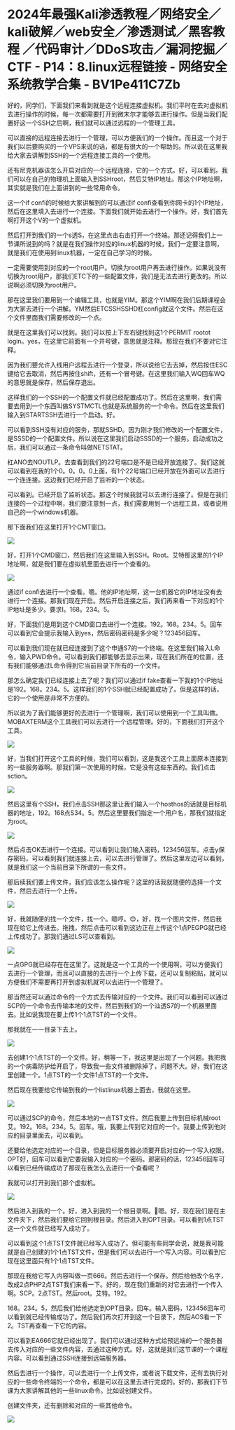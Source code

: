 # 2024年最强Kali渗透教程／网络安全／kali破解／web安全／渗透测试／黑客教程 ／代码审计／DDoS攻击／漏洞挖掘／CTF - P14：8.linux远程链接 - 网络安全系统教学合集 - BV1Pe411C7Zb

好的，同学们，下面我们来看到就是这个远程连接虚拟机。我们平时在去对虚拟机去进行操作的时候，每一次都需要打开到微末尔才能够去进行操作。但是当我们配置好这一个SSH之后啊，我们就可以通过远程的一个管理工具。

可以直接的远程连接去进行一个管理，可以方便我们的一个操作。而且这一个对于我们以后要购买的一个VPS来说的话，都是有很大的一个帮助的。所以说在这里我给大家去讲解到SSH的一个远程连接工具的一个使用。

还有尼克机器该怎么开启对应的一个远程连接，它的一个方式。好，可以看到。我们可以在自己的物理机上面输入到SSHroot，然后艾特IP地址。那这个IP地址啊，其实就是我们在上面讲到的一些常用命令。

这一个if confi的时候给大家讲解到的可以通过if confi查看到你网卡的1个IP地址，然后在这里填入去进行一个连接。下面我们就开始去进行一个操作。好，我们首先啊打开这个V的一个虚拟机。

然后打开到我们的一个s透S，在这里点击右击打开一个终端。那还记得我们上一节课所说到的吗？就是在我们操作对应的linux机器的时候，我们一定要注意啊，就是我们在使用到linux机器，一定在自己学习的时候。

一定需要使用到对应的一个root用户。切换为root用户再去进行操作。如果说没有切换为root用户，那我们ETC下的一些配置文件，我们是无法去进行更改的。所以说啊必须切换为root用户。

那在这里我们要用到一个编辑工具，也就是YIM。那这个YIM啊在我们后期课程会为大家去进行一个讲解。YM然后ETCSSHSSHD杠config就这个文件。然后在这个文件里面我们需要修改的一个点。

就是在这里我们可以找到。我们可以按上下左右键找到这1个PERMIT rootot login。yes，在这里它前面有一个井号键，意思就是注释。那现在我们不要对它注释。

因为我们要允许入线用户远程去进行一个登录，所以说给它去去掉，然后按住ESC键给它去取消，然后再按住shift，还有一个冒号键。在这里我们输入WQ回车WQ的意思就是保存，然后保存退出。

这样我们的一个SSH的一个配置文件就已经配置成功了。然后在这里啊，我们需要去用到一个东西叫做SYSTMCTL也就是系统服务的一个命令。然后在这里我们输入到STARTSSH去进行一个启动。好。

可以看到SSH没有对应的服务，那就SSHD。因为刚才我们修改的一个配置文件，是SSSD的一个配置文件。所以说在这里我们启动SSSD的一个服务。启动成功之后，我们可以通过一条命令叫做NETSTAT。

杠ANO去NOUTLP。去查看到我们的22号端口是不是已经开放连接了。我们这就可以看到在我的1个0。0。0。0上面，有1个22号端口已经开放在外面可以去进行一个连连接。这边我们已经开启了监听的一个状态。

可以看到。已经开启了监听状态。那这个时候我就可以去进行连接了。但是在我们连接的一个过程中啊，我们要注意到一点，我们需要用到一个远程工具，或者说用自己的一个windows机器。

那下面我们在这里打开1个CMT窗口。

![](img/8dd04c545eb65ca0054ec0edf4a76b76_1.png)

好，打开1个CMD窗口，然后我们在这里输入到SSH。Root。艾特那这里的1个IP地址啊，就是我们要在虚拟机里面去进行一个查看的。



![](img/8dd04c545eb65ca0054ec0edf4a76b76_3.png)

通过if confi去进行一个查看。嗯。他的IP地址啊，这一台机器它的IP地址没有去进行一个连接。那我们现在开启。然后开启连接之后，我们再来看一下对应的1个IP地址是多少。要求I。168。234。5。

好，下面我们是用到这个CMD窗口去进行一个连接。192。168。234。5。回车可以看到它会提示我输入到yes，然后密码密码是多少呢？123456回车。

可以看到我们现在就已经连接到了这个申通S7的一个终端。在这里我们输入L命令，输入PWD命令。可以看到我们都能够去显示出来，现在我们所在的位置，还有我们能够通过L命令得到它当前目录下所有的一个文件。

那怎么确定我们已经连接上去了呢？我们可以通过if fake查看一下我的1个IP地址是192。168。234。5。这样我们的1个SSH就已经配置成功了。但是这样的话，它的一个使用是非常不方便的。

所以说为了我们能够更好的去进行一个管理啊，我们可以使用到一个工具叫做。MOBAXTERM这个工具我们可以去进行一个远程管理。好的，下面我们打开这个工具。



![](img/8dd04c545eb65ca0054ec0edf4a76b76_5.png)

好，当我们打开这个工具的时候，我们可以看到，这是我这个工具上面原本连接到的一些服务器啊。那我们第一次使用的时候，它是没有这些东西的。我们点击sction。



![](img/8dd04c545eb65ca0054ec0edf4a76b76_7.png)

然后这里有个SSH，我们点击SSH那这里让我们输入一个hosthos的话就是目标机器的地址，192。168点S34。5。然后这里要我们指定一个用户名，那我们就指定为root。



![](img/8dd04c545eb65ca0054ec0edf4a76b76_9.png)

然后点击OK去进行一个连接。可以看到让我们输入密码，123456回车。点击y保存密码，可以看到我们就连接上去，可以去进行管理了。然后这里左边可以看到，就是我们这一个当前目录下所谓的一些文件。

那后续我们要上传文件，我们应该怎么操作呢？这里的话我就随便的选择一个文件，然后去进行一个上传。

![](img/8dd04c545eb65ca0054ec0edf4a76b76_11.png)

好，我就随便的找一个文件，找一个。嗯哼。😊，好，找一个图片文件，然后我现在给它上传进去。拖拽，然后点击可以看到这边正在上传这个1点PEGPG就已经上传成功了。那我们通过LS可以查看到。



![](img/8dd04c545eb65ca0054ec0edf4a76b76_13.png)

一点GPG就已经存在在这里了。这就是这一个工具的一个使用啊，可以方便我们去进行一个管理，而且可以直接的去进行一个上传下载，还可以复制粘贴，就可以方便我们不需要再打开到虚拟机就可以去进行一个管理了。

那当然还可以通过命令的一个方式去传输对应的一个文件。我们可以看到可以通过SCP的一个命令去传输本地的文件，然后到我们的一个汕透S7的一个机器里面去。比如说我现在要上传1个1点TST的一个文件。

那我就在一一目录下去上。

![](img/8dd04c545eb65ca0054ec0edf4a76b76_15.png)

去创建1个1点TST的一个文件。好，稍等一下，我这里是出现了一个问题。我把我的一个病毒防护给开启了，导致我一些文件被删除掉了，问题不大。好，我们在这里创建一个。1点TST的一个文件1点TST的一个文件。

然后现在我要给它传输到我的一个listlinux机器上面去，我就在这里。

![](img/8dd04c545eb65ca0054ec0edf4a76b76_17.png)

可以通过SCP的命令，然后本地的一点TST文件。然后我要上传到目标机械root艾。192。168。234。5。回车。哦，我要上传到它对应的一个。我要上传到他对应的目录里面去，可以看到。

还要给他选定对应的一个目录，但是目标服务器必须要开启对应的一个写入权限。OPT好，回车可以看到它要我输入对应的一个密码。那密码的话，123456回车可以看到已经传输成功了那现在我怎么去进行一个查看呢？

我就可以打开到我们那个虚拟机。

![](img/8dd04c545eb65ca0054ec0edf4a76b76_19.png)

然后进入到我的一个。好，进入到我的一个根目录啊。🤧嗯。好，现在我们是在主文件夹下，然后我们要给它回到根目录。然后进入到OPT目录。可以看到1点TST这一个文件就已经写入成功了。

可以看到这个1点TST文件就已经写入成功了。但可能有些同学会说，就是我可能就是自己创建的1个1点TST文件，但是我们可以去进行一个写入内容。可以看到它现在这里面只有1个1点TST文件。

那现在我给它写入内容叫做一页666。然后去进行一个保存。然后给他改个名字，改成2点PHP2点TST我们来看一下。好的，现在我们重新的对它去进行一个传入啊。SCP。2点TST。然后root。艾特。192。

168。234。5，然后我们给他选定到OPT目录。回车。输入密码，123456回车可以看到就已经传输成功了。然后我们再次打开到这一个目录下，然后AOS看一下2。TST再查看一下它的内容。

可以看到EA666它就已经出现了。我们可以通过这种方式给预远端的一个服务器去传入对应的一些文件内容，去通过这种方式。好，这就是我们这节课的一个课程内容。可以看到通过SSH连接到远端服务器。

然后去进行一个操作，可以去进行一个上传文件，或者说下载文件，还有去执行对应的一些命令终端的一个命令，都是可以在这里去进行完成的。好的，那我们下节课为大家讲解其他的一些linux命令。比如说创建文件。

创建文件夹，还有删除和对应的一些其他命令。

![](img/8dd04c545eb65ca0054ec0edf4a76b76_21.png)